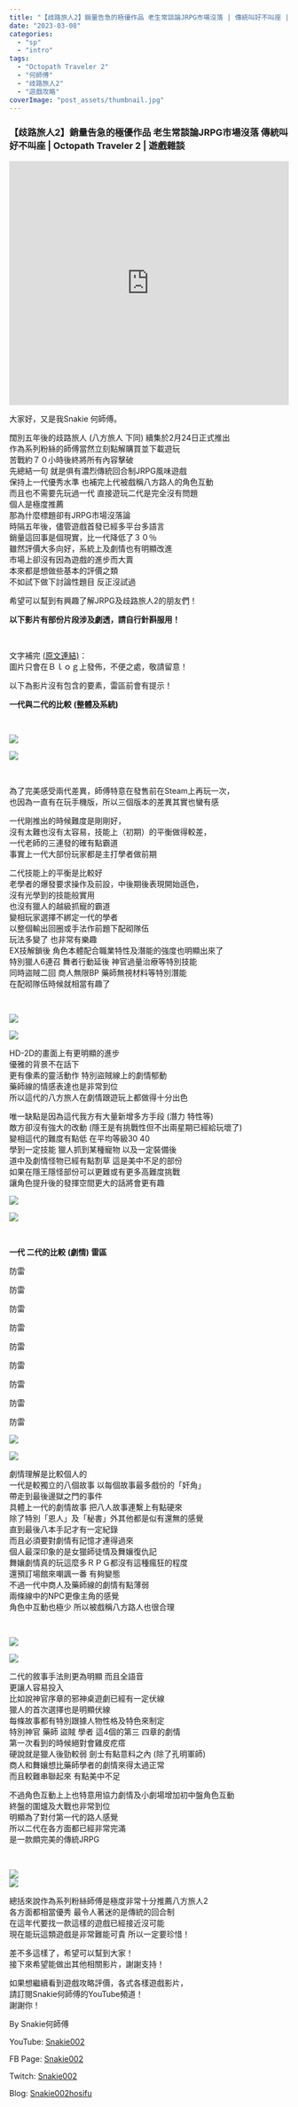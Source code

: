 ```yaml
---
title: "【歧路旅人2】銷量告急的極優作品 老生常談論JRPG市場沒落 | 傳統叫好不叫座 | Octopath Traveler 2 | 遊戲雜談"
date: "2023-03-08"
categories: 
  - "sp"
  - "intro"
tags: 
  - "Octopath Traveler 2"
  - "何師傅"
  - "歧路旅人2"
  - "遊戲攻略"
coverImage: "post_assets/thumbnail.jpg"
---
```


### 【歧路旅人2】銷量告急的極優作品 老生常談論JRPG市場沒落 傳統叫好不叫座 | Octopath Traveler 2 | 遊戲雜談

  
<iframe width="100%" height="440"src="https://www.youtube.com/embed/91_IUwKm2yA"
  title="YouTube video player" frameborder="0" allow="accelerometer; autoplay;
  clipboard-write; encrypted-media; gyroscope; picture-in-picture; web-share"
  referrerpolicy="strict-origin-when-cross-origin" allowfullscreen></iframe>


  
大家好，又是我Snakie 何師傅。  

  
闊別五年後的歧路旅人 (八方旅人 下同) 續集於2月24日正式推出  
作為系列粉絲的師傅當然立刻點解購買並下載遊玩  
苦戰約７０小時後終將所有內容擊破  
先總結一句 就是俱有濃烈傳統回合制JRPG風味遊戲  
保持上一代優秀水準 也補完上代被戲稱八方路人的角色互動  
而且也不需要先玩過一代 直接遊玩二代是完全沒有問題  
個人是極度推薦  
那為什麼標題卻有JRPG市場沒落論  
時隔五年後，儘管遊戲首發已經多平台多語言  
銷量這回事是個現實，比一代降低了３０％  
雖然評價大多向好，系統上及劇情也有明顯改進  
市場上卻沒有因為遊戲的進步而大賣  
本來都是想做些基本的評價之類  
不如試下做下討論性題目 反正沒試過  

  
希望可以幫到有興趣了解JRPG及歧路旅人2的朋友們！  

  
**以下影片有部份片段涉及劇透，請自行針斟服用！**  

  
   

  
文字補完 [(原文連結)](https://snakie002hosifu.blog/ot2-intro/)：  
圖片只會在Ｂｌｏｇ上發佈，不便之處，敬請留意！  

  
以下為影片沒有包含的要素，雷區前會有提示！  

  
**一代與二代的比較** **(****整體及系統****)**  

  
   

  
![](post_assets/1-3-1024x576.jpg)  

  
![](post_assets/1-8-1024x576.jpg)  

  
   

  
為了完美感受兩代差異，師傅特意在發售前在Steam上再玩一次，  
也因為一直有在玩手機版，所以三個版本的差異其實也蠻有感  

  
一代剛推出的時候難度是剛剛好，  
沒有太難也沒有太容易，技能上（初期）的平衡做得較差，  
一代老師的三連發的確有點霸道  
事實上一代大部份玩家都是主打學者做前期  

  
二代技能上的平衡是比較好  
老學者的爆發要求操作及前設，中後期後表現開始遜色，  
沒有光學到的技能般實用  
也沒有獵人的越級抓寵的霸道  
變相玩家選擇不綁定一代的學者  
以整個輸出回圈或手法作前題下配砌隊伍  
玩法多變了 也非常有樂趣  
EX技解鎖後 角色本體配合職業特性及潛能的強度也明顯出來了  
特別獵人6連召 舞者行動延後 神官過量治療等特別技能  
同時盜賊二回 商人無限BP 藥師無視材料等特別潛能  
在配砌隊伍時候就相當有趣了  

  
   

  
![](post_assets/2023-02-24-18-50-04.mp4_snapshot_00.02.300-1024x576.jpg)  

  
![](post_assets/2023-03-08-21-36-18.mp4_snapshot_00.00.885-1024x576.jpg)  

  
HD-2D的畫面上有更明顯的進步  
優雅的背景不在話下  
更有像素的靈活動作 特別盜賊線上的劇情郁動  
藥師線的情感表達也是非常到位  
所以這代的八方旅人在劇情跟遊玩上都做得十分出色  

  
唯一缺點是因為這代我方有大量新增多方手段 (潛力 特性等)  
敵方卻沒有強大的改動 (隱王是有挑戰性但不出兩星期已經給玩壞了)  
變相這代的難度有點低 在平均等級30 40  
學到一定技能 獵人抓到某種寵物 以及一定裝備後  
道中及劇情怪物已經有點割草 這是美中不足的部份  
如果在隱王隱怪部份可以更難或有更多高難度挑戰  
讓角色提升後的發揮空間更大的話將會更有趣  

  
![](post_assets/2023-02-24-20-25-33.mp4_snapshot_01.04.26.749-1024x576.jpg)  

  
![](post_assets/2023-02-27-02-05-48.mp4_snapshot_34.28.406-1024x576.jpg)  

  
   

  
**一代 二代的比較** **(****劇情****)** **雷區**  

  
防雷  

  
防雷  

  
防雷  

  
防雷  

  
防雷  

  
防雷  

  
防雷  

  
防雷  

  
防雷  

  
![](post_assets/1-7-1024x576.jpg)  

  
![](post_assets/1-1-1024x576.jpg)  

  
劇情理解是比較個人的  
一代是較獨立的八個故事 以每個故事最多戲份的「奸角」  
帶走到最後邊獄之門的事件  
具體上一代的劇情故事 把八人故事連繫上有點硬來  
除了特別「恩人」及「秘書」外其他都是似有還無的感覺  
直到最後八本手記才有一定紀錄  
而且必須要對劇情有記憶才連得過來  
個人最深印象的是女獵師徒情及舞孃復仇記  
舞孃劇情真的玩這麼多ＲＰＧ都沒有這種瘋狂的程度  
還預訂場館來嘲諷一番 有夠變態  
不過一代中商人及藥師線的劇情有點薄弱  
兩條線中的NPC更像主角的感覺  
角色中互動也極少 所以被戲稱八方路人也很合理  

  
   

  
![](post_assets/1-5-1024x576.jpg)  

  
![](post_assets/2023-03-03-18-31-46.mp4_snapshot_00.13.07.574-1024x576.jpg)  

  
  
二代的敘事手法則更為明顯 而且全語音  
更讓人容易投入  
比如說神官序章的邪神桌遊劇已經有一定伏線  
獵人的首次選擇也是明顯伏線  
每條故事都有特別跟據人物性格及特色來制定  
特別神官 藥師 盜賊 學者 這4個的第三 四章的劇情  
第一次看到的時候絕對會雞皮疙瘩  
硬說就是獵人後勁較弱 劍士有點意料之內 (除了孔明軍師)  
商人和舞孃想比藥師學者的劇情來得太過正常  
而且較難串聯起來 有點美中不足  

  
不過角色互動上上也特意用協力劇情及小劇場增加初中盤角色互動  
終盤的圍爐及大戰也非常到位  
明顯為了對付第一代的路人感覺  
所以二代在各方面都已經非常完滿  
是一款頗完美的傳統JRPG  

  
   

  
![](post_assets/2023-03-03-14-21-04.mp4_snapshot_18.27.133-1024x576.jpg)  
![](post_assets/1-4-1024x576.jpg)  

  
總括來說作為系列粉絲師傅是極度非常十分推薦八方旅人2  
各方面都相當優秀 最令人著迷的是傳統的回合制  
在這年代要找一款這樣的遊戲已經接近沒可能  
現在能玩這類遊戲是非常難能可貴 所以一定要珍惜！  

  
差不多這樣了，希望可以幫到大家！  
接下來希望能做出其他相關影片，謝謝支持！  

  
如果想繼續看到遊戲攻略評價，各式各樣遊戲影片，  
請訂閱Snakie何師傅的YouTube頻道！  
謝謝你！  

  
By Snakie何師傅  

  
YouTube: [Snakie002](https://www.youtube.com/channel/UCDOMLG_RBSoqVHK3sIYJeLA)  

  
FB Page: [Snakie002](https://www.facebook.com/Snakie002/)  

  
Twitch: [Snakie002](https://www.twitch.tv/snakie002/)  

  
Blog: [Snakie002hosifu](https://snakie002hosifu.blog/)
